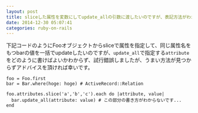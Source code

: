 ```yaml
---
layout: post
title: sliceした属性を変数にしてupdate_allの引数に渡したいのですが、表記方法がわからず困っています
date: 2014-12-30 05:07:41
categories: ruby-on-rails
---
```

<!-- {% raw %} -->
<p>下記コードのようにFooオブジェクトからsliceで属性を指定して、同じ属性名をもつbarの値を一括でupdateしたいのですが、<code>update_all</code>で指定する<code>attribute</code>をどのように書けばよいかわからず、試行錯誤しましたが、うまい方法が見つからずアドバイスを頂ければ幸いです。</p>

<pre><code>foo = Foo.first
bar = Bar.where(hoge: hoge) # ActiveRecord::Relation

foo.attributes.slice('a','b','c').each do |attribute, value|
  bar.update_all(attribute: value) # この部分の書き方がわからないです...
end
</code></pre>
<!-- {% endraw %} -->
